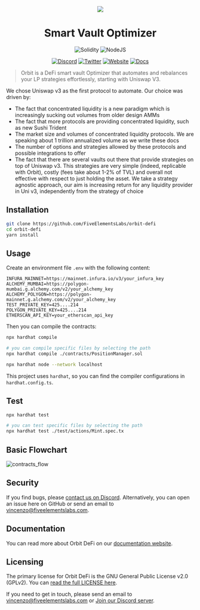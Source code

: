 <div align="center">
<img src="https://user-images.githubusercontent.com/48695862/164207845-eabce4bd-e5f7-4065-b4d7-0b8c32289704.png" />
</div>

<h1 align="center">Smart Vault Optimizer</h1>

<div align="center">

![Solidity](https://img.shields.io/badge/Solidity-0.7.6-e6e6e6?style=for-the-badge&logo=solidity&logoColor=black) ![NodeJS](https://img.shields.io/badge/Node.js-16.x-339933?style=for-the-badge&logo=nodedotjs&logoColor=white)

[![Discord](https://img.shields.io/badge/Discord-7289DA?style=for-the-badge&logo=discord&logoColor=white)](https://discord.gg/WVpsDphE) [![Twitter](https://img.shields.io/badge/Twitter-1DA1F2?style=for-the-badge&logo=twitter&logoColor=white)](https://twitter.com/OrbitFi) [![Website](https://img.shields.io/badge/Website-E34F26?style=for-the-badge&logo=Google-chrome&logoColor=white)](https://orbitdefi.finance/) [![Docs](https://img.shields.io/badge/Docs-7B36ED?style=for-the-badge&logo=gitbook&logoColor=white)](https://fiveelementslabs.gitbook.io/orbit/)

</div>

> Orbit is a DeFi smart vault Optimizer that automates and rebalances your LP strategies effortlessly, starting with Uniswap V3.

We chose Uniswap v3 as the first protocol to automate. Our choice was driven by:

- The fact that concentrated liquidity is a new paradigm which is increasingly sucking out volumes from older design AMMs
- The fact that more protocols are providing concentrated liquidity, such as new Sushi Trident
- The market size and volumes of concentrated liquidity protocols. We are speaking about 1 trillion annualized volume as we write these docs
- The number of options and strategies allowed by these protocols and possible integrations to offer
- The fact that there are several vaults out there that provide strategies on top of Uniswap v3. This strategies are very simple (indeed, replicable with Orbit), costly (fees take about 1-2% of TVL) and overall not effective with respect to just holding the asset. We take a strategy agnostic approach, our aim is increasing return for any liquidity provider in Uni v3, independently from the strategy of choice

## Installation

```bash
git clone https://github.com/FiveElementsLabs/orbit-defi
cd orbit-defi
yarn install
```

## Usage

Create an environment file `.env` with the following content:

```text
INFURA_MAINNET=https://mainnet.infura.io/v3/your_infura_key
ALCHEMY_MUMBAI=https://polygon-mumbai.g.alchemy.com/v2/your_alchemy_key
ALCHEMY_POLYGON=https://polygon-mainnet.g.alchemy.com/v2/your_alchemy_key
TEST_PRIVATE_KEY=425....214
POLYGON_PRIVATE_KEY=425....214
ETHERSCAN_API_KEY=your_etherscan_api_key
```

Then you can compile the contracts:

```bash
npx hardhat compile

# you can compile specific files by selecting the path
npx hardhat compile ./contracts/PositionManager.sol

npx hardhat node --network localhost
```

This project uses `hardhat`, so you can find the compiler configurations in `hardhat.config.ts`.

## Test

```bash
npx hardhat test

# you can test specific files by selecting the path
npx hardhat test ./test/actions/Mint.spec.tx
```

## Basic Flowchart

![contracts_flow](https://user-images.githubusercontent.com/48695862/170303316-23948c2c-24e1-4591-ad2c-3a1d0f1a9d07.png)

## Security

If you find bugs, please [contact us on Discord](https://discord.gg/WVpsDphE). Alternatively, you can open an issue here on GitHub or send an email to [vincenzo@fiveelementslabs.com](mailto:vincenzo@fiveelementslabs.com).

## Documentation

You can read more about Orbit DeFi on our [documentation website](https://fiveelementslabs.gitbook.io/orbit/).

## Licensing

The primary license for Orbit DeFi is the GNU General Public License v2.0 (GPLv2).
You can [read the full LICENSE here](./LICENSE).

If you need to get in touch, please send an email to [vincenzo@fiveelementslabs.com](mailto:vincenzo@fiveelementslabs.com) or [Join our Discord server](https://discord.gg/WVpsDphE).
